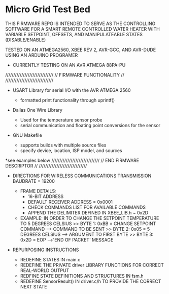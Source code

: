 # Micro Grid Test Bed



THIS FIRMWARE REPO IS INTENDED TO SERVE AS THE CONTROLLING SOFTWARE FOR 
A SMART REMOTE CONTROLLED WATER HEATER WITH VARIABLE SETPOINT, OFFSETS, 
AND MANIPULATEABLE STATES (DISABLE/ENABLE)



TESTED ON AN ATMEGA2560, XBEE REV 2, AVR-GCC, AND AVR-DUDE USING AN ARDUINO PROGRAMER
- CURRENTLY TESTING ON AN AVR ATMEGA 88PA-PU



//////////////////////////////
//	FIRMWARE FUNCTIONALITY	//
//////////////////////////////

- USART Library for serial I/O with the AVR ATMEGA 2560
	- formatted print functionality through uprintf()

- Dallas One Wire Library
	- Used for the temperature sensor probe
	- serial communication and floating point conversions for the sensor

- GNU Makefile
	- supports builds with multiple source files
	- specify device, location, ISP model, and sources

*see examples below
//////////////////////////////
//  END FIRMWARE DESCRIPTOR	//
//////////////////////////////


 - DIRECTIONS FOR WIRELESS COMMUNICATIONS
	TRANSMISSION BAUDRATE = 19200
	- FRAME DETAILS:
		- 16-BIT ADDRESS
		- DEFAULT RECEIVER ADDRESS = 0x0001
		- CHECK COMMANDS LIST FOR AVAILABLE COMMANDS
		- APPEND THE DELIMITER DEFINED IN XBEE_LIB.h ~ 0x2D
	- EXAMPLE:
		IN ORDER TO CHANGE THE SETPOINT TEMPERATURE TO 5 DEGREES CELSIUS 
			>> BYTE 1: 0xBB	= CHANGE SETPOINT COMMAND --> COMMAND TO BE SENT
			>> BYTE 2: 0x05 = 5 DEGREES CELSIUS --> ARGUMENT TO FIRST BYTE
			>> BYTE 3: 0x2D = EOP -->'END OF PACKET' MESSAGE
	
  - REPURPOSING INSTRUCTIONS
	- REDEFINE STATES IN main.c
	- REDEFINE THE PRIVATE driver LIBRARY FUNCTIONS FOR CORRECT REAL-WORLD OUTPUT
	- REDFINE STATE DEFINITIONS AND STRUCTURES IN fsm.h
	- REDEFINE SensorResult() IN driver.c/h TO PROVIDE THE CORRECT NEXT STATE



